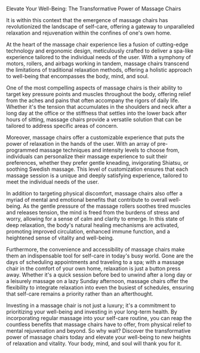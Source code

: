 Elevate Your Well-Being: The Transformative Power of Massage Chairs

It is within this context that the emergence of massage chairs has revolutionized the landscape of self-care, offering a gateway to unparalleled relaxation and rejuvenation within the confines of one's own home.

At the heart of the massage chair experience lies a fusion of cutting-edge technology and ergonomic design, meticulously crafted to deliver a spa-like experience tailored to the individual needs of the user. With a symphony of motors, rollers, and airbags working in tandem, massage chairs transcend the limitations of traditional relaxation methods, offering a holistic approach to well-being that encompasses the body, mind, and soul.

One of the most compelling aspects of massage chairs is their ability to target key pressure points and muscles throughout the body, offering relief from the aches and pains that often accompany the rigors of daily life. Whether it's the tension that accumulates in the shoulders and neck after a long day at the office or the stiffness that settles into the lower back after hours of sitting, massage chairs provide a versatile solution that can be tailored to address specific areas of concern.

Moreover, massage chairs offer a customizable experience that puts the power of relaxation in the hands of the user. With an array of pre-programmed massage techniques and intensity levels to choose from, individuals can personalize their massage experience to suit their preferences, whether they prefer gentle kneading, invigorating Shiatsu, or soothing Swedish massage. This level of customization ensures that each massage session is a unique and deeply satisfying experience, tailored to meet the individual needs of the user.

In addition to targeting physical discomfort, massage chairs also offer a myriad of mental and emotional benefits that contribute to overall well-being. As the gentle pressure of the massage rollers soothes tired muscles and releases tension, the mind is freed from the burdens of stress and worry, allowing for a sense of calm and clarity to emerge. In this state of deep relaxation, the body's natural healing mechanisms are activated, promoting improved circulation, enhanced immune function, and a heightened sense of vitality and well-being.

Furthermore, the convenience and accessibility of massage chairs make them an indispensable tool for self-care in today's busy world. Gone are the days of scheduling appointments and traveling to a spa; with a massage chair in the comfort of your own home, relaxation is just a button press away. Whether it's a quick session before bed to unwind after a long day or a leisurely massage on a lazy Sunday afternoon, massage chairs offer the flexibility to integrate relaxation into even the busiest of schedules, ensuring that self-care remains a priority rather than an afterthought.

Investing in a massage chair is not just a luxury; it's a commitment to prioritizing your well-being and investing in your long-term health. By incorporating regular massage into your self-care routine, you can reap the countless benefits that massage chairs have to offer, from physical relief to mental rejuvenation and beyond. So why wait? Discover the transformative power of massage chairs today and elevate your well-being to new heights of relaxation and vitality. Your body, mind, and soul will thank you for it.


